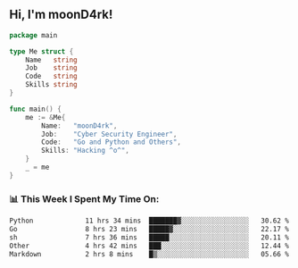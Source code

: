 <h2> Hi, I'm moonD4rk!</h2>

```go
package main

type Me struct {
	Name   string
	Job    string
	Code   string
	Skills string
}

func main() {
	me := &Me{
		Name:   "moonD4rk",
		Job:    "Cyber Security Engineer",
		Code:   "Go and Python and Others",
		Skills: "Hacking ^o^",
	}
	_ = me
}
```

<h3>📊 This Week I Spent My Time On:</h3>
<!-- <img align='right' src="https://github-readme-stats.vercel.app/api?username=moond4rk&show_icons=true&theme=radical", width="300" height="150"> -->

<!--START_SECTION:waka-->

```txt
Python             11 hrs 34 mins  ███████▓░░░░░░░░░░░░░░░░░   30.62 %
Go                 8 hrs 23 mins   █████▓░░░░░░░░░░░░░░░░░░░   22.17 %
sh                 7 hrs 36 mins   █████░░░░░░░░░░░░░░░░░░░░   20.11 %
Other              4 hrs 42 mins   ███░░░░░░░░░░░░░░░░░░░░░░   12.44 %
Markdown           2 hrs 8 mins    █▒░░░░░░░░░░░░░░░░░░░░░░░   05.66 %
```

<!--END_SECTION:waka-->

